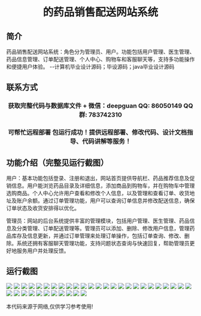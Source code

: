 <p><h1 align="center">的药品销售配送网站系统</h1></p>

## 简介
药品销售配送网站系统：角色分为管理员、用户。功能包括用户管理、医生管理、药品信息管理、订单配送管理、个人中心、购物车和客服聊天等，支持多功能操作和便捷用户体验。    --计算机毕业设计源码；毕设源码；java毕业设计源码


## 联系方式
<p><h3 align="center">获取完整代码与数据库文件 + 微信：deepguan QQ: 86050149 QQ群: 783742310</h3></p>
<p><h3 align="center">可帮忙远程部署 包运行成功！提供远程部署、修改代码、设计文档指导、代码讲解等服务！</h3></p>

## 功能介绍（完整见运行截图）
用户：基本功能包括登录、注册和退出，网站首页提供导航栏、药品推荐信息及促销信息。用户能浏览药品目录及详细信息，添加商品到购物车，并在购物车中管理选购商品。个人中心允许用户查看和修改个人信息，以及管理和查看订单、收货地址及账户余额。通过订单管理功能，用户可以查询订单信息并修改配送信息，确保订单状态及收货安排得以优化。

管理员：网站的后台系统提供丰富的管理模块，包括用户管理、医生管理、药品信息及分类管理、订单配送管理等。管理员可以添加、删除、修改用户信息，管理药品库存及信息更新，并通过订单管理来处理订单操作，包括订单查询、修改、删除。系统还拥有客服聊天管理功能，支持问题状态查询与快速回复，帮助管理员更好地服务用户并处理反馈。


## 运行截图
![](https://bs-1329754181.cos.ap-shanghai.myqcloud.com/ssm/PharmaceuticalSalesDistributionWebsiteSystem/img/001.jpg)
![](https://bs-1329754181.cos.ap-shanghai.myqcloud.com/ssm/PharmaceuticalSalesDistributionWebsiteSystem/img/002.jpg)
![](https://bs-1329754181.cos.ap-shanghai.myqcloud.com/ssm/PharmaceuticalSalesDistributionWebsiteSystem/img/003.jpg)
![](https://bs-1329754181.cos.ap-shanghai.myqcloud.com/ssm/PharmaceuticalSalesDistributionWebsiteSystem/img/004.jpg)
![](https://bs-1329754181.cos.ap-shanghai.myqcloud.com/ssm/PharmaceuticalSalesDistributionWebsiteSystem/img/005.jpg)
![](https://bs-1329754181.cos.ap-shanghai.myqcloud.com/ssm/PharmaceuticalSalesDistributionWebsiteSystem/img/006.jpg)
![](https://bs-1329754181.cos.ap-shanghai.myqcloud.com/ssm/PharmaceuticalSalesDistributionWebsiteSystem/img/007.jpg)
![](https://bs-1329754181.cos.ap-shanghai.myqcloud.com/ssm/PharmaceuticalSalesDistributionWebsiteSystem/img/008.jpg)
![](https://bs-1329754181.cos.ap-shanghai.myqcloud.com/ssm/PharmaceuticalSalesDistributionWebsiteSystem/img/009.jpg)
![](https://bs-1329754181.cos.ap-shanghai.myqcloud.com/ssm/PharmaceuticalSalesDistributionWebsiteSystem/img/010.jpg)
![](https://bs-1329754181.cos.ap-shanghai.myqcloud.com/ssm/PharmaceuticalSalesDistributionWebsiteSystem/img/011.jpg)
![](https://bs-1329754181.cos.ap-shanghai.myqcloud.com/ssm/PharmaceuticalSalesDistributionWebsiteSystem/img/012.jpg)
![](https://bs-1329754181.cos.ap-shanghai.myqcloud.com/ssm/PharmaceuticalSalesDistributionWebsiteSystem/img/013.jpg)
![](https://bs-1329754181.cos.ap-shanghai.myqcloud.com/ssm/PharmaceuticalSalesDistributionWebsiteSystem/img/014.jpg)
![](https://bs-1329754181.cos.ap-shanghai.myqcloud.com/ssm/PharmaceuticalSalesDistributionWebsiteSystem/img/015.jpg)
![](https://bs-1329754181.cos.ap-shanghai.myqcloud.com/ssm/PharmaceuticalSalesDistributionWebsiteSystem/img/016.jpg)
![](https://bs-1329754181.cos.ap-shanghai.myqcloud.com/ssm/PharmaceuticalSalesDistributionWebsiteSystem/img/017.jpg)
![](https://bs-1329754181.cos.ap-shanghai.myqcloud.com/ssm/PharmaceuticalSalesDistributionWebsiteSystem/img/018.jpg)
![](https://bs-1329754181.cos.ap-shanghai.myqcloud.com/ssm/PharmaceuticalSalesDistributionWebsiteSystem/img/019.jpg)
![](https://bs-1329754181.cos.ap-shanghai.myqcloud.com/ssm/PharmaceuticalSalesDistributionWebsiteSystem/img/020.jpg)
![](https://bs-1329754181.cos.ap-shanghai.myqcloud.com/ssm/PharmaceuticalSalesDistributionWebsiteSystem/img/021.jpg)
![](https://bs-1329754181.cos.ap-shanghai.myqcloud.com/ssm/PharmaceuticalSalesDistributionWebsiteSystem/img/022.jpg)
![](https://bs-1329754181.cos.ap-shanghai.myqcloud.com/ssm/PharmaceuticalSalesDistributionWebsiteSystem/img/023.jpg)
![](https://bs-1329754181.cos.ap-shanghai.myqcloud.com/ssm/PharmaceuticalSalesDistributionWebsiteSystem/img/024.jpg)
![](https://bs-1329754181.cos.ap-shanghai.myqcloud.com/ssm/PharmaceuticalSalesDistributionWebsiteSystem/img/025.jpg)
![](https://bs-1329754181.cos.ap-shanghai.myqcloud.com/ssm/PharmaceuticalSalesDistributionWebsiteSystem/img/026.jpg)
![](https://bs-1329754181.cos.ap-shanghai.myqcloud.com/ssm/PharmaceuticalSalesDistributionWebsiteSystem/img/027.jpg)
![](https://bs-1329754181.cos.ap-shanghai.myqcloud.com/ssm/PharmaceuticalSalesDistributionWebsiteSystem/img/028.jpg)
![](https://bs-1329754181.cos.ap-shanghai.myqcloud.com/ssm/PharmaceuticalSalesDistributionWebsiteSystem/img/029.jpg)
![](https://bs-1329754181.cos.ap-shanghai.myqcloud.com/ssm/PharmaceuticalSalesDistributionWebsiteSystem/img/030.jpg)
![](https://bs-1329754181.cos.ap-shanghai.myqcloud.com/ssm/PharmaceuticalSalesDistributionWebsiteSystem/img/031.jpg)
![](https://bs-1329754181.cos.ap-shanghai.myqcloud.com/ssm/PharmaceuticalSalesDistributionWebsiteSystem/img/032.jpg)
![](https://bs-1329754181.cos.ap-shanghai.myqcloud.com/ssm/PharmaceuticalSalesDistributionWebsiteSystem/img/033.jpg)
![](https://bs-1329754181.cos.ap-shanghai.myqcloud.com/ssm/PharmaceuticalSalesDistributionWebsiteSystem/img/034.jpg)
![](https://bs-1329754181.cos.ap-shanghai.myqcloud.com/ssm/PharmaceuticalSalesDistributionWebsiteSystem/img/035.jpg)
![](https://bs-1329754181.cos.ap-shanghai.myqcloud.com/ssm/PharmaceuticalSalesDistributionWebsiteSystem/img/036.jpg)

<p>本代码来源于网络,仅供学习参考使用!</p>
